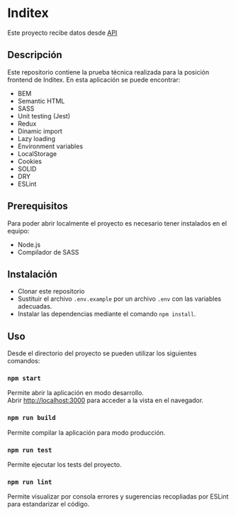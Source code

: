 # Inditex
Este proyecto recibe datos desde [API](https://front-test-api.herokuapp.com/api/product)

## Descripción
Este repositorio contiene la prueba técnica realizada para la posición frontend de Inditex. 
En esta aplicación se puede encontrar:
* BEM
* Semantic HTML
* SASS
* Unit testing (Jest)
* Redux
* Dinamic import
* Lazy loading
* Environment variables
* LocalStorage
* Cookies
* SOLID
* DRY
* ESLint

## Prerequisitos
Para poder abrir localmente el proyecto es necesario tener instalados en el equipo:
* Node.js 
* Compilador de SASS

## Instalación
* Clonar este repositorio
* Sustituir el archivo `.env.example` por un archivo `.env` con las variables adecuadas.
* Instalar las dependencias mediante el comando `npm install`.

## Uso
Desde el directorio del proyecto se pueden utilizar los siguientes comandos:

### `npm start`
Permite abrir la aplicación en modo desarrollo.\
Abrir [http://localhost:3000](http://localhost:3000) para acceder a la vista en el navegador.

### `npm run build`
Permite compilar la aplicación para modo producción.

### `npm run test`
Permite ejecutar los tests del proyecto.

### `npm run lint`
Permite visualizar por consola errores y sugerencias recopliadas por ESLint para estandarizar el código.

